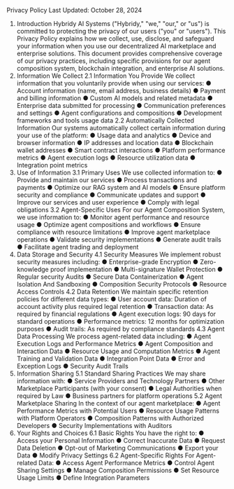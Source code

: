 Privacy Policy
Last Updated: October 28, 2024
1. Introduction
Hybridy AI Systems ("Hybridy," "we," "our," or "us") is committed to protecting the privacy of
our users ("you" or "users"). This Privacy Policy explains how we collect, use, disclose, and
safeguard your information when you use our decentralized AI marketplace and enterprise
solutions.
This document provides comprehensive coverage of our privacy practices, including specific
provisions for our agent composition system, blockchain integration, and enterprise AI solutions.
2. Information We Collect
2.1 Information You Provide
We collect information that you voluntarily provide when using our services:
● Account information (name, email address, business details)
● Payment and billing information
● Custom AI models and related metadata
● Enterprise data submitted for processing
● Communication preferences and settings
● Agent configurations and compositions
● Development frameworks and tools usage data
2.2 Automatically Collected Information
Our systems automatically collect certain information during your use of the platform:
● Usage data and analytics
● Device and browser information
● IP addresses and location data
● Blockchain wallet addresses
● Smart contract interactions
● Platform performance metrics
● Agent execution logs
● Resource utilization data
● Integration point metrics
3. Use of Information
3.1 Primary Uses
We use collected information to:
● Provide and maintain our services
● Process transactions and payments
● Optimize our RAG system and AI models
● Ensure platform security and compliance
● Communicate updates and support
● Improve our services and user experience
● Comply with legal obligations
3.2 Agent-Specific Uses
For our Agent Composition System, we use information to:
● Monitor agent performance and resource usage
● Optimize agent compositions and workflows
● Ensure compliance with resource limitations
● Improve agent marketplace operations
● Validate security implementations
● Generate audit trails
● Facilitate agent trading and deployment
4. Data Storage and Security
4.1 Security Measures
We implement robust security measures including:
● Enterprise-grade Encryption
● Zero-knowledge proof implementation
● Multi-signature Wallet Protection
● Regular security Audits
● Secure Data Containerization
● Agent Isolation And Sandboxing
● Composition Security Protocols
● Resource Access Controls
4.2 Data Retention
We maintain specific retention policies for different data types:
● User account data: Duration of account activity plus required legal retention
● Transaction data: As required by financial regulations
● Agent execution logs: 90 days for standard operations
● Performance metrics: 12 months for optimization purposes
● Audit trails: As required by compliance standards
4.3 Agent Data Processing
We process agent-related data including:
● Agent Execution Logs and Performance Metrics
● Agent Composition and Interaction Data
● Resource Usage and Computation Metrics
● Agent Training and Validation Data
● Integration Point Data
● Error and Exception Logs
● Security Audit Trails
5. Information Sharing
5.1 Standard Sharing Practices
We may share information with:
● Service Providers and Technology Partners
● Other Marketplace Participants (with your consent)
● Legal Authorities when required by Law
● Business partners for platform operations
5.2 Agent Marketplace Sharing
In the context of our agent marketplace:
● Agent Performance Metrics with Potential Users
● Resource Usage Patterns with Platform Operators
● Composition Patterns with Authorized Developers
● Security Implementations with Auditors
6. Your Rights and Choices
6.1 Basic Rights
You have the right to:
● Access your Personal Information
● Correct Inaccurate Data
● Request Data Deletion
● Opt-out of Marketing Communications
● Export your Data
● Modify Privacy Settings
6.2 Agent-Specific Rights
For Agent-related Data:
● Access Agent Performance Metrics
● Control Agent Sharing Settings
● Manage Composition Permissions
● Set Resource Usage Limits
● Define Integration Parameters
